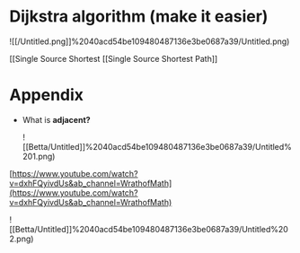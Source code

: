 # Dijkstra algorithm (make it easier)

![[/Untitled.png]]%2040acd54be109480487136e3be0687a39/Untitled.png)

[[Single Source Shortest [[Single Source Shortest Path]]

# Appendix

- What is **adjacent?**
    
    ![[Betta/Untitled]]%2040acd54be109480487136e3be0687a39/Untitled%201.png)
    

[https://www.youtube.com/watch?v=dxhFQyivdUs&ab_channel=WrathofMath](https://www.youtube.com/watch?v=dxhFQyivdUs&ab_channel=WrathofMath)

![[Betta/Untitled]]%2040acd54be109480487136e3be0687a39/Untitled%202.png)